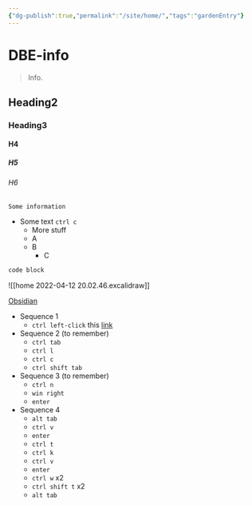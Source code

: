 ```yaml
---
{"dg-publish":true,"permalink":"/site/home/","tags":"gardenEntry"}
---
```

# DBE-info
> Info. 

## Heading2
### Heading3
#### H4
##### H5
###### H6
```ad-info
Some information
```

- Some text `ctrl c` 
	- More stuff
	- A
	- B
		- C

```sh
code block
```

![[home 2022-04-12 20.02.46.excalidraw]]

[Obsidian](https://obsidian.md/)

- Sequence 1
	- `ctrl left-click` this [link](https://obsidian.md/)
- Sequence 2 (to remember)
	- `ctrl tab`
	- `ctrl l`
	- `ctrl c`
	- `ctrl shift tab`
- Sequence 3 (to remember)
	- `ctrl n`
	- `win right`
	- `enter`
- Sequence 4
	- `alt tab`
	- `ctrl v`
	- `enter`
	- `ctrl t`
	- `ctrl k`
	- `ctrl v`
	- `enter`
	- `ctrl w` x2
	- `ctrl shift t` x2
	- `alt tab`